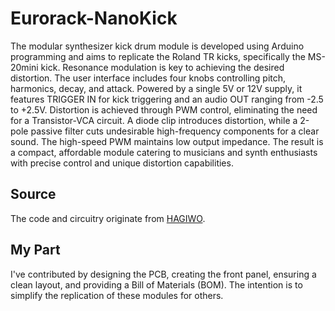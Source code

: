 # Eurorack-NanoKick
The modular synthesizer kick drum module is developed using Arduino programming and aims to replicate the Roland TR kicks, specifically the MS-20mini kick. Resonance modulation is key to achieving the desired distortion. The user interface includes four knobs controlling pitch, harmonics, decay, and attack. Powered by a single 5V or 12V supply, it features TRIGGER IN for kick triggering and an audio OUT ranging from -2.5 to +2.5V. Distortion is achieved through PWM control, eliminating the need for a Transistor-VCA circuit. A diode clip introduces distortion, while a 2-pole passive filter cuts undesirable high-frequency components for a clear sound. The high-speed PWM maintains low output impedance. The result is a compact, affordable module catering to musicians and synth enthusiasts with precise control and unique distortion capabilities.

## Source
The code and circuitry originate from [HAGIWO](https://note.com/solder_state/n/ne33e32660d50).
## My Part
I've contributed by designing the PCB, creating the front panel, ensuring a clean layout, and providing a Bill of Materials (BOM). The intention is to simplify the replication of these modules for others.
